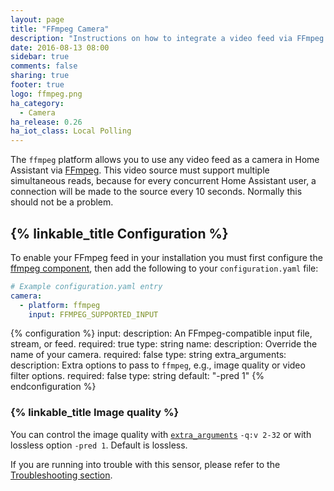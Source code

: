 ```yaml
---
layout: page
title: "FFmpeg Camera"
description: "Instructions on how to integrate a video feed via FFmpeg as a camera within Home Assistant."
date: 2016-08-13 08:00
sidebar: true
comments: false
sharing: true
footer: true
logo: ffmpeg.png
ha_category:
  - Camera
ha_release: 0.26
ha_iot_class: Local Polling
---
```


The `ffmpeg` platform allows you to use any video feed as a camera in Home Assistant via [FFmpeg](http://www.ffmpeg.org/). This video source must support multiple simultaneous reads, because for every concurrent Home Assistant user, a connection will be made to the source every 10 seconds. Normally this should not be a problem.

## {% linkable_title Configuration %}

To enable your FFmpeg feed in your installation you must first configure the [ffmpeg component](/components/ffmpeg/), then add the following to your `configuration.yaml` file:

```yaml
# Example configuration.yaml entry
camera:
  - platform: ffmpeg
    input: FFMPEG_SUPPORTED_INPUT
```

{% configuration %}
input:
  description: An FFmpeg-compatible input file, stream, or feed.
  required: true
  type: string
name:
  description: Override the name of your camera.
  required: false
  type: string
extra_arguments:
  description: Extra options to pass to `ffmpeg`, e.g., image quality or video filter options.
  required: false
  type: string
  default: "-pred 1"
{% endconfiguration %}

### {% linkable_title Image quality %}

You can control the image quality with [`extra_arguments`](https://www.ffmpeg.org/ffmpeg-codecs.html#jpeg2000) `-q:v 2-32` or with lossless option `-pred 1`. Default is lossless.

If you are running into trouble with this sensor, please refer to the [Troubleshooting section](/components/ffmpeg/#troubleshooting).
